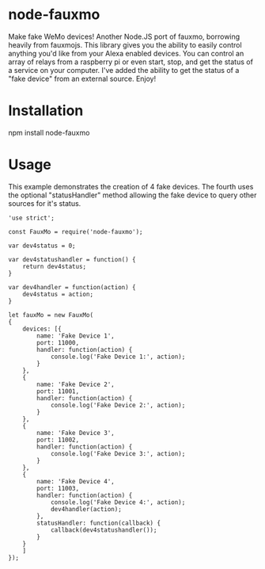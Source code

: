 # node-fauxmo
Make fake WeMo devices! Another Node.JS port of fauxmo, borrowing heavily from fauxmojs. This library gives you the ability to easily control anything you'd like from your Alexa enabled devices. You can control an array of relays from a raspberry pi or even start, stop, and get the status of a service on your computer. I've added the ability to get the status of a "fake device" from an external source. Enjoy!

# Installation
npm install node-fauxmo

# Usage
This example demonstrates the creation of 4 fake devices. The fourth uses the optional "statusHandler" method allowing the fake device to query other sources for it's status.
```
'use strict';

const FauxMo = require('node-fauxmo');

var dev4status = 0;

var dev4statushandler = function() {
	return dev4status;
}

var dev4handler = function(action) {
	dev4status = action;
}

let fauxMo = new FauxMo(
{
	devices: [{
		name: 'Fake Device 1',
		port: 11000,
		handler: function(action) {
			console.log('Fake Device 1:', action);
		}
	},
	{
		name: 'Fake Device 2',
		port: 11001,
		handler: function(action) {
			console.log('Fake Device 2:', action);
		}
	},
	{
		name: 'Fake Device 3',
		port: 11002,
		handler: function(action) {
			console.log('Fake Device 3:', action);
		}
	},
	{
		name: 'Fake Device 4',
		port: 11003,
		handler: function(action) {
			console.log('Fake Device 4:', action);
			dev4handler(action);
		},
		statusHandler: function(callback) {
			callback(dev4statushandler());
		}
	}
	]
});
```
